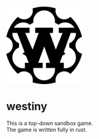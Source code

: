 ![Westiny logo](media/westiny_logo.png)
# westiny
This is a top-down sandbox game.  
The game is written fully in rust.
